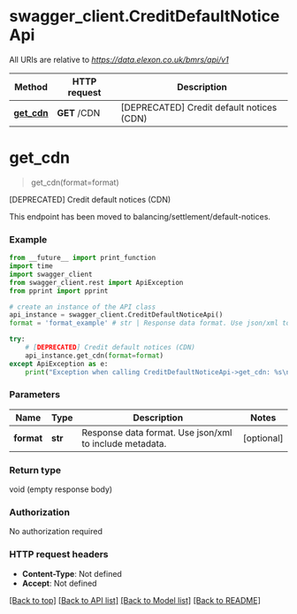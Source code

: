 # swagger_client.CreditDefaultNoticeApi

All URIs are relative to *https://data.elexon.co.uk/bmrs/api/v1*

Method | HTTP request | Description
------------- | ------------- | -------------
[**get_cdn**](CreditDefaultNoticeApi.md#get_cdn) | **GET** /CDN | [DEPRECATED] Credit default notices (CDN)

# **get_cdn**
> get_cdn(format=format)

[DEPRECATED] Credit default notices (CDN)

This endpoint has been moved to balancing/settlement/default-notices.

### Example
```python
from __future__ import print_function
import time
import swagger_client
from swagger_client.rest import ApiException
from pprint import pprint

# create an instance of the API class
api_instance = swagger_client.CreditDefaultNoticeApi()
format = 'format_example' # str | Response data format. Use json/xml to include metadata. (optional)

try:
    # [DEPRECATED] Credit default notices (CDN)
    api_instance.get_cdn(format=format)
except ApiException as e:
    print("Exception when calling CreditDefaultNoticeApi->get_cdn: %s\n" % e)
```

### Parameters

Name | Type | Description  | Notes
------------- | ------------- | ------------- | -------------
 **format** | **str**| Response data format. Use json/xml to include metadata. | [optional] 

### Return type

void (empty response body)

### Authorization

No authorization required

### HTTP request headers

 - **Content-Type**: Not defined
 - **Accept**: Not defined

[[Back to top]](#) [[Back to API list]](../README.md#documentation-for-api-endpoints) [[Back to Model list]](../README.md#documentation-for-models) [[Back to README]](../README.md)

